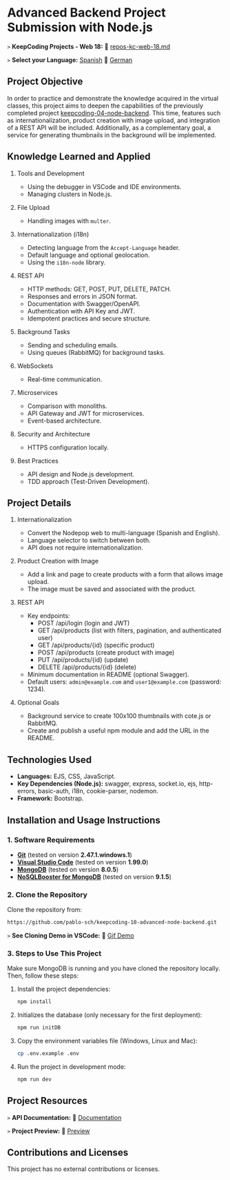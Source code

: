 # Advanced Backend Project Submission with Node.js

`>` **KeepCoding Projects - Web 18:** 📁 [repos-kc-web-18.md](https://github.com/pablo-sch/pablo-sch/blob/main/docs/repos-kc-web-18.md)

`>` **Select your Language:** [Spanish](README.es.md) 🔄 [German](README.de.md)

<!-- ------------------------------------------------------------------------------------------- -->

## Project Objective

In order to practice and demonstrate the knowledge acquired in the virtual classes, this project aims to deepen the capabilities of the previously completed project [keepcoding-04-node-backend](https://github.com/pablo-sch/keepcoding-04-node-backend.git). This time, features such as internationalization, product creation with image upload, and integration of a REST API will be included. Additionally, as a complementary goal, a service for generating thumbnails in the background will be implemented.

<!-- ------------------------------------------------------------------------------------------- -->

## Knowledge Learned and Applied

1. Tools and Development

   - Using the debugger in VSCode and IDE environments.
   - Managing clusters in Node.js.

2. File Upload

   - Handling images with `multer`.

3. Internationalization (i18n)

   - Detecting language from the `Accept-Language` header.
   - Default language and optional geolocation.
   - Using the `i18n-node` library.

4. REST API

   - HTTP methods: GET, POST, PUT, DELETE, PATCH.
   - Responses and errors in JSON format.
   - Documentation with Swagger/OpenAPI.
   - Authentication with API Key and JWT.
   - Idempotent practices and secure structure.

5. Background Tasks

   - Sending and scheduling emails.
   - Using queues (RabbitMQ) for background tasks.

6. WebSockets

   - Real-time communication.

7. Microservices

   - Comparison with monoliths.
   - API Gateway and JWT for microservices.
   - Event-based architecture.

8. Security and Architecture

   - HTTPS configuration locally.

9. Best Practices

   - API design and Node.js development.
   - TDD approach (Test-Driven Development).

<!-- ------------------------------------------------------------------------------------------- -->

## Project Details

1. Internationalization

   - Convert the Nodepop web to multi-language (Spanish and English).
   - Language selector to switch between both.
   - API does not require internationalization.

2. Product Creation with Image

   - Add a link and page to create products with a form that allows image upload.
   - The image must be saved and associated with the product.

3. REST API

   - Key endpoints:
     - POST /api/login (login and JWT)
     - GET /api/products (list with filters, pagination, and authenticated user)
     - GET /api/products/{id} (specific product)
     - POST /api/products (create product with image)
     - PUT /api/products/{id} (update)
     - DELETE /api/products/{id} (delete)
   - Minimum documentation in README (optional Swagger).
   - Default users: `admin@example.com` and `user1@example.com` (password: 1234).

4. Optional Goals

   - Background service to create 100x100 thumbnails with cote.js or RabbitMQ.
   - Create and publish a useful npm module and add the URL in the README.

<!-- ------------------------------------------------------------------------------------------- -->

## Technologies Used

- **Languages:** EJS, CSS, JavaScript.
- **Key Dependencies (Node.js):** swagger, express, socket.io, ejs, http-errors, basic-auth, i18n, cookie-parser, nodemon.
- **Framework:** Bootstrap.

<!-- ------------------------------------------------------------------------------------------- -->

## Installation and Usage Instructions

### 1. Software Requirements

- **[Git](https://git-scm.com/downloads)** (tested on version **2.47.1.windows.1**)
- **[Visual Studio Code](https://code.visualstudio.com/)** (tested on version **1.99.0**)
- **[MongoDB](https://www.mongodb.com/try/download/community)** (tested on version **8.0.5**)
- **[NoSQLBooster for MongoDB](https://nosqlbooster.com/downloads)** (tested on version **9.1.5**)

### 2. Clone the Repository

Clone the repository from:

```bash
https://github.com/pablo-sch/keepcoding-10-advanced-node-backend.git

```

`>` **See Cloning Demo in VSCode:** 🎥 [Gif Demo](https://github.com/pablo-sch/pablo-sch/blob/main/etc/clone-tutorial.gif)

### 3. Steps to Use This Project

Make sure MongoDB is running and you have cloned the repository locally. Then, follow these steps:

1. Install the project dependencies:

   ```sh
   npm install
   ```

2. Initializes the database (only necessary for the first deployment):

   ```sh
   npm run initDB
   ```

3. Copy the environment variables file (Windows, Linux and Mac):

   ```sh
   cp .env.example .env
   ```

4. Run the project in development mode:

   ```sh
   npm run dev
   ```

<!-- ------------------------------------------------------------------------------------------- -->

## Project Resources

`>` **API Documentation:** 📄 [Documentation](api-doc.md)

`>` **Project Preview:** 👀 [Preview](demo.md)

<!-- ------------------------------------------------------------------------------------------- -->

## Contributions and Licenses

This project has no external contributions or licenses.
